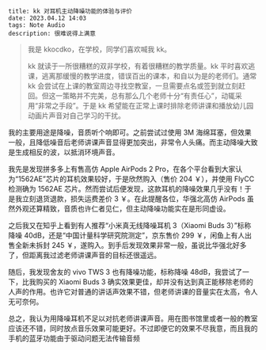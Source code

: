 ```
title: kk 对耳机主动降噪功能的体验与评价
date: 2023.04.12 14:03
tags: Note Audio
description: 很难说得上满意
```

> 我是 kkocdko，在学校，同学们喜欢喊我 kk。
>
> kk 就读于一所很糟糕的双非学校，有着很糟糕的教学质量。kk 平时喜欢逃课，逃离那缓慢的教学进度，错误百出的课本，和自以为是的老师们。通常 kk 会尝试在上课的教室周边寻找空教室，一旦需要点名或签到就立刻赶回。但这一策略并不完美，总有那么几个老师十分“有责任心”，动辄采用“非常之手段”。于是 kk 希望能在正常上课时排除老师讲课和播放幼儿园动画片声音对自己学习的干扰。

我的主要用途是降噪，音质听个响即可。之前尝试过使用 3M 海绵耳塞，但效果一般，且降低噪音后老师讲课声音显得更加突出，非常令人头痛。而主动降噪大致是生成相反的波，以抵消环境声音。

我先是发现拼多多上有售高仿 Apple AirPods 2 Pro，在各个平台看到大家认为“1562AE”芯片的耳机效果较好，于是欣然购入（售价 204 ￥），并使用 FlyCC 检测确为 1562AE 芯片。然而尝试后便发现，这款耳机的降噪效果几乎没有！于是我立刻退货退款，损失运费差价 3 ￥。在此提醒各位，华强北高仿 AirPods 虽然外观还算精致，音质也许仁者见仁，但主动降噪功能实在是形同虚设。

之后我又在知乎上看到有人推荐“小米真无线降噪耳机 3（Xiaomi Buds 3）”标称降噪 40dB，还是“中国计量科学研究院测定”，京东售价 299 ￥，闲鱼上有人出售全新未拆封 245 ￥，遂购入。到手后发现效果非常一般，虽说比华强北好多了，但距离我过滤老师讲课声音的目标还很遥远。

随后，我发现舍友的 vivo TWS 3 也有降噪功能，标称降噪 48dB，我尝试了一下，比我购买的 Xiaomi Buds 3 确实效果更佳，却并没有达到真正能移除老师的人声的作用。也许它对普通的讲话声效果不错，但老师讲课的音量实在太高，令人无可奈何。

总之，我认为用降噪耳机不足以对抗老师讲课声音。用在图书馆里或者一般的教室应该还不错，同时放点音乐效果可能更好。不过即便它的效果不尽我意，而且我的手机的蓝牙功能由于驱动问题无法传输音频
